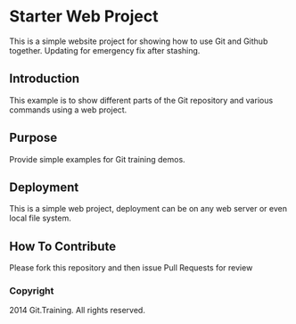 # Starter Web Project

This is a simple website project for showing how to use Git and Github together.
Updating for emergency fix after stashing.

## Introduction

This example is to show different parts of the Git repository and various commands using a web project. 

## Purpose

Provide simple examples for Git training demos.

## Deployment

This is a simple web project, deployment can be on any web server or even local file system.

## How To Contribute

Please fork this repository and then issue Pull Requests for review


### Copyright

2014 Git.Training. All rights reserved.
